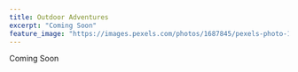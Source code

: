```yaml
---
title: Outdoor Adventures
excerpt: "Coming Soon"
feature_image: "https://images.pexels.com/photos/1687845/pexels-photo-1687845.jpeg?auto=compress&cs=tinysrgb&w=1260&h=750&dpr=2"
---
```


Coming Soon